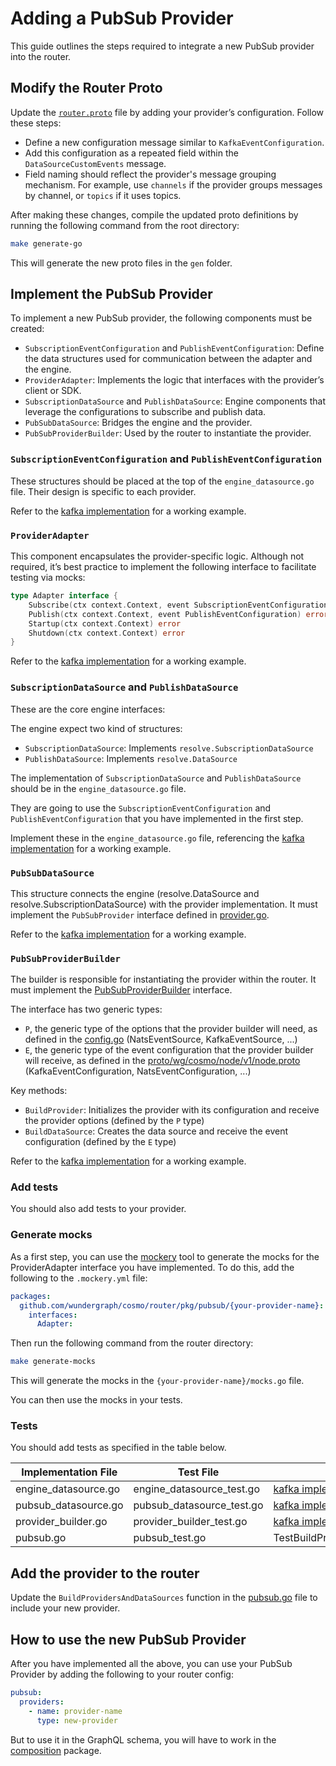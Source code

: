 
# Adding a PubSub Provider

This guide outlines the steps required to integrate a new PubSub provider into the router.

## Modify the Router Proto

Update the [`router.proto`](../../../proto/wg/cosmo/node/v1/node.proto) file by adding your provider’s configuration. Follow these steps:

- Define a new configuration message similar to `KafkaEventConfiguration`.
- Add this configuration as a repeated field within the `DataSourceCustomEvents` message.
- Field naming should reflect the provider's message grouping mechanism. For example, use `channels` if the provider groups messages by channel, or `topics` if it uses topics.

After making these changes, compile the updated proto definitions by running the following command from the root directory:

```bash
make generate-go
```

This will generate the new proto files in the `gen` folder.


## Implement the PubSub Provider

To implement a new PubSub provider, the following components must be created:
- `SubscriptionEventConfiguration` and `PublishEventConfiguration`: Define the data structures used for communication between the adapter and the engine.
- `ProviderAdapter`: Implements the logic that interfaces with the provider’s client or SDK.
- `SubscriptionDataSource` and `PublishDataSource`: Engine components that leverage the configurations to subscribe and publish data.
- `PubSubDataSource`: Bridges the engine and the provider.
- `PubSubProviderBuilder`: Used by the router to instantiate the provider.

### `SubscriptionEventConfiguration` and `PublishEventConfiguration`

These structures should be placed at the top of the `engine_datasource.go` file. Their design is specific to each provider.

Refer to the [kafka implementation](./kafka/engine_datasource.go) for a working example.

### `ProviderAdapter`

This component encapsulates the provider-specific logic. Although not required, it’s best practice to implement the following interface to facilitate testing via mocks:

```go
type Adapter interface {
	Subscribe(ctx context.Context, event SubscriptionEventConfiguration, updater resolve.SubscriptionUpdater) error
	Publish(ctx context.Context, event PublishEventConfiguration) error
	Startup(ctx context.Context) error
	Shutdown(ctx context.Context) error
}
```

Refer to the [kafka implementation](./kafka/adapter.go) for a working example.

### `SubscriptionDataSource` and `PublishDataSource`

These are the core engine interfaces:

The engine expect two kind of structures:
- `SubscriptionDataSource`: Implements `resolve.SubscriptionDataSource`
- `PublishDataSource`: Implements `resolve.DataSource`

The implementation of `SubscriptionDataSource` and `PublishDataSource` should be in the `engine_datasource.go` file.

They are going to use the `SubscriptionEventConfiguration` and `PublishEventConfiguration` that you have implemented in the first step.

Implement these in the `engine_datasource.go` file, referencing the [kafka implementation](./kafka/engine_datasource.go) for a working example.

### `PubSubDataSource`

This structure connects the engine (resolve.DataSource and resolve.SubscriptionDataSource) with the provider implementation. It must implement the `PubSubProvider` interface defined in [provider.go](./datasource/provider.go).

Refer to the [kafka implementation](./kafka/pubsub_datasource.go) for a working example.

### `PubSubProviderBuilder`

The builder is responsible for instantiating the provider within the router. It must implement the [PubSubProviderBuilder](./datasource/provider.go) interface.

The interface has two generic types:
- `P`, the generic type of the options that the provider builder will need, as defined in the [config.go](../config/config.go) (NatsEventSource, KafkaEventSource, ...)
- `E`, the generic type of the event configuration that the provider builder will receive, as defined in the [proto/wg/cosmo/node/v1/node.proto](../../../proto/wg/cosmo/node/v1/node.proto) (KafkaEventConfiguration, NatsEventConfiguration, ...)

Key methods:
- `BuildProvider`: Initializes the provider with its configuration and receive the provider options (defined by the `P` type)
- `BuildDataSource`: Creates the data source and receive the event configuration (defined by the `E` type)

Refer to the [kafka implementation](./kafka/provider_builder.go) for a working example.

### Add tests

You should also add tests to your provider.

### Generate mocks
As a first step, you can use the [mockery](https://github.com/vektra/mockery) tool to generate the mocks for the ProviderAdapter interface you have implemented. To do this, add the following to the `.mockery.yml` file:

```yaml
packages:
  github.com/wundergraph/cosmo/router/pkg/pubsub/{your-provider-name}:
    interfaces:
      Adapter:
```

Then run the following command from the router directory:

```bash
make generate-mocks
```

This will generate the mocks in the `{your-provider-name}/mocks.go` file.

You can then use the mocks in your tests.

### Tests

You should add tests as specified in the table below.

| Implementation File | Test File | Reference File |
|-------------------|-----------|-----------------|
| engine_datasource.go | engine_datasource_test.go | [kafka implementation](./kafka/engine_datasource_test.go) |
| pubsub_datasource.go | pubsub_datasource_test.go | [kafka implementation](./kafka/pubsub_datasource_test.go) |
| provider_builder.go | provider_builder_test.go | [kafka implementation](./kafka/provider_builder_test.go) |
| pubsub.go | pubsub_test.go | TestBuildProvidersAndDataSources_Kafka_OK |

## Add the provider to the router

Update the `BuildProvidersAndDataSources` function in the [pubsub.go](./pubsub.go) file to include your new provider.

## How to use the new PubSub Provider

After you have implemented all the above, you can use your PubSub Provider by adding the following to your router config:

```yaml
pubsub:
  providers:
    - name: provider-name
      type: new-provider
```

But to use it in the GraphQL schema, you will have to work in the [composition](../../../composition) package.